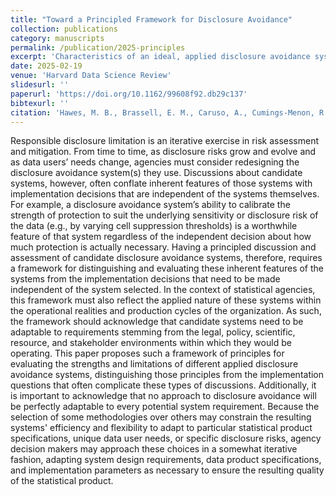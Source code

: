 ```yaml
---
title: "Toward a Principled Framework for Disclosure Avoidance"
collection: publications
category: manuscripts
permalink: /publication/2025-principles
excerpt: 'Characteristics of an ideal, applied disclosure avoidance system.'
date: 2025-02-19
venue: 'Harvard Data Science Review'
slidesurl: ''
paperurl: 'https://doi.org/10.1162/99608f92.db29c137'
bibtexurl: ''
citation: 'Hawes, M. B., Brassell, E. M., Caruso, A., Cumings-Menon, R., Devine, J., Dorius, C., Evans, D., Haase, K., Hedrick, M. C., Holan, S. H., Hollingsworth, C. D., Jensen, E. B., Kifer, D., Krause, A., Leclerc, P., Livsey, J., Rodríguez, R. A., Rogers, L. T., Spence, M., … Keller, S. A. (2025). Toward a Principled Framework for Disclosure Avoidance. Harvard Data Science Review. https://doi.org/10.1162/99608f92.db29c137'
---
```


Responsible disclosure limitation is an iterative exercise in risk assessment and mitigation. From time to time, as disclosure risks grow and evolve and as data users’ needs change, agencies must consider redesigning the disclosure avoidance system(s) they use. Discussions about candidate systems, however, often conflate inherent features of those systems with implementation decisions that are independent of the systems themselves. For example, a disclosure avoidance system’s ability to calibrate the strength of protection to suit the underlying sensitivity or disclosure risk of the data (e.g., by varying cell suppression thresholds) is a worthwhile feature of that system regardless of the independent decision about how much protection is actually necessary. Having a principled discussion and assessment of candidate disclosure avoidance systems, therefore, requires a framework for distinguishing and evaluating these inherent features of the systems from the implementation decisions that need to be made independent of the system selected. In the context of statistical agencies, this framework must also reflect the applied nature of these systems within the operational realities and production cycles of the organization. As such, the framework should acknowledge that candidate systems need to be adaptable to requirements stemming from the legal, policy, scientific, resource, and stakeholder environments within which they would be operating. This paper proposes such a framework of principles for evaluating the strengths and limitations of different applied disclosure avoidance systems, distinguishing those principles from the implementation questions that often complicate these types of discussions. Additionally, it is important to acknowledge that no approach to disclosure avoidance will be perfectly adaptable to every potential system requirement. Because the selection of some methodologies over others may constrain the resulting systems' efficiency and flexibility to adapt to particular statistical product specifications, unique data user needs, or specific disclosure risks, agency decision makers may approach these choices in a somewhat iterative fashion, adapting system design requirements, data product specifications, and implementation parameters as necessary to ensure the resulting quality of the statistical product.
